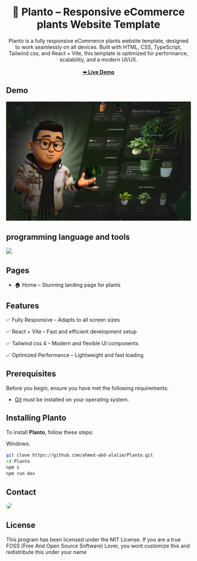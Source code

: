 <div align="center">
<h1 align="center">🌵 Planto – Responsive eCommerce plants Website Template</h1>
Planto is a fully responsive eCommerce plants website template, designed to work seamlessly on all devices. Built with HTML, CSS, TypeScript, Tailwind css, and React + Vite, this template is optimized for performance, scalability, and a modern UI/UX.
<br />
<br />
<a href="https://planto.pages.dev/"><strong>➥ Live Demo</strong></a>
<br />
</div>

## Demo

![Planto Desktop Demo](./website-demo-image/planto-smoll.jpg "Desktop Demo")

## programming language and tools

<p>
   <a href="#">
    <img src="https://skillicons.dev/icons?i=html,css,ts,tailwind,react,vscode,ps,&perline=7" />
   </a>
</p>

## Pages

- 🏠 Home – Stunning landing page for plants

## Features

<p>✅ Fully Responsive – Adapts to all screen sizes</p>
<p>✅ React + Vite – Fast and efficient development setup</p>
<p>✅ Tailwind css 4  – Modern and flexible UI components</p>
<p>✅ Optimized Performance – Lightweight and fast loading</p>

## Prerequisites

Before you begin, ensure you have met the following requirements:

- [Git](https://git-scm.com/downloads "Download Git") must be installed on your operating system.

## Installing Planto

To install **Planto**, follow these steps:

Windows:

```bash
git clone https://github.com/ahmed-abd-alalim/Planto.git
cd Planto
npm i
npm run dev
```

## Contact

<p align="left">
  <a href="https://www.linkedin.com/in/ahmed-abd-alalim-286768299/" target="_blank"><img src="https://img.shields.io/badge/-LinkedIn-%230077B5?style=for-the-badge&logo=linkedin&logoColor=white" style="border-radius: 30px" target="_blank"></a>
</p>

## License

This program has been licensed under the MIT License. If you are a true FOSS (Free And Open Source Software) Lover, you wont customize this and redistribute this under your name
